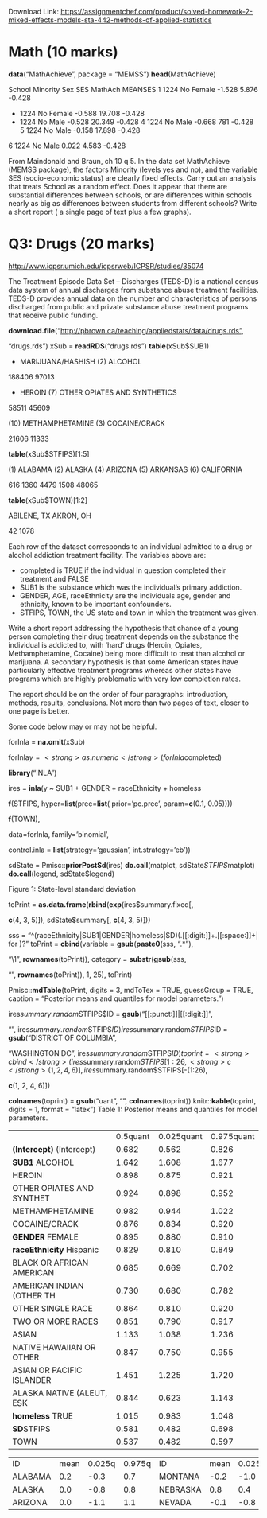 Download Link: https://assignmentchef.com/product/solved-homework-2-mixed-effects-models-sta-442-methods-of-applied-statistics
<br>
<h1>Math (10 marks)</h1>

<strong>data</strong>(“MathAchieve”, package = “MEMSS”) <strong>head</strong>(MathAchieve)

School Minority   Sex  SES MathAch MEANSES 1 1224 No Female -1.528    5.876 -0.428

<ul>

 <li>1224 No Female -0.588 19.708 -0.428</li>

 <li>1224 No   Male -0.528 20.349 -0.428 4   1224 No Male -0.668    781 -0.428 5 1224 No   Male -0.158 17.898 -0.428</li>

</ul>

6  1224     No  Male 0.022  4.583 -0.428

From Maindonald and Braun, ch 10 q 5. In the data set MathAchieve (MEMSS package), the factors Minority (levels yes and no), and the variable SES (socio-economic status) are clearly fixed effects. Carry out an analysis that treats School as a random effect. Does it appear that there are substantial differences between schools, or are differences within schools nearly as big as differences between students from different schools? Write a short report ( a single page of text plus a few graphs).

<h1>Q3: Drugs (20 marks)</h1>

<a href="http://www.icpsr.umich.edu/icpsrweb/ICPSR/studies/35074">http://www.icpsr.umich.edu/icpsrweb/ICPSR/studies/35074</a>

The Treatment Episode Data Set – Discharges (TEDS-D) is a national census data system of annual discharges from substance abuse treatment facilities. TEDS-D provides annual data on the number and characteristics of persons discharged from public and private substance abuse treatment programs that receive public funding.

<strong>download.file</strong>(“http://pbrown.ca/teaching/appliedstats/data/drugs.rds”,

“drugs.rds”) xSub = <strong>readRDS</strong>(“drugs.rds”) <strong>table</strong>(xSub$SUB1)

<ul>

 <li>MARIJUANA/HASHISH (2) ALCOHOL</li>

</ul>

188406                      97013

<ul>

 <li>HEROIN (7) OTHER OPIATES AND SYNTHETICS</li>

</ul>

58511                      45609

(10) METHAMPHETAMINE           (3) COCAINE/CRACK

21606                      11333

<strong>table</strong>(xSub$STFIPS)[1:5]

(1) ALABAMA   (2) ALASKA  (4) ARIZONA (5) ARKANSAS (6) CALIFORNIA

616         1360         4479         1508        48065

<strong>table</strong>(xSub$TOWN)[1:2]

ABILENE, TX AKRON, OH

42      1078

Each row of the dataset corresponds to an individual admitted to a drug or alcohol addiction treatment facility. The variables above are:

<ul>

 <li>completed is TRUE if the individual in question completed their treatment and FALSE</li>

 <li>SUB1 is the substance which was the individual’s primary addiction.</li>

 <li>GENDER, AGE, raceEthnicity are the individuals age, gender and ethnicity, known to be important confounders.</li>

 <li>STFIPS, TOWN, the US state and town in which the treatment was given.</li>

</ul>

Write a short report addressing the hypothesis that chance of a young person completing their drug treatment depends on the substance the individual is addicted to, with ‘hard’ drugs (Heroin, Opiates, Methamphetamine, Cocaine) being more difficult to treat than alcohol or marijuana. A secondary hypothesis is that some American states have particularly effective treatment programs whereas other states have programs which are highly problematic with very low completion rates.

The report should be on the order of four paragraphs: introduction, methods, results, conclusions. Not more than two pages of text, closer to one page is better.

Some code below may or may not be helpful.

forInla = <strong>na.omit</strong>(xSub)

forInla$y = <strong>as.numeric</strong>(forInla$completed)

<strong>library</strong>(“INLA”)

ires = <strong>inla</strong>(y ~ SUB1 + GENDER + raceEthnicity + homeless


<strong>f</strong>(STFIPS, hyper=<strong>list</strong>(prec=<strong>list</strong>( prior=’pc.prec’, param=<strong>c</strong>(0.1, 0.05))))


<strong>f</strong>(TOWN),

data=forInla, family=’binomial’,

control.inla = <strong>list</strong>(strategy=’gaussian’, int.strategy=’eb’))

sdState = Pmisc::<strong>priorPostSd</strong>(ires) <strong>do.call</strong>(matplot, sdState$STFIPS$matplot) <strong>do.call</strong>(legend, sdState$legend)

Figure 1: State-level standard deviation

toPrint = <strong>as.data.frame</strong>(<strong>rbind</strong>(<strong>exp</strong>(ires$summary.fixed[,

<strong>c</strong>(4, 3, 5)]), sdState$summary[, <strong>c</strong>(4, 3, 5)]))

sss = “^(raceEthnicity|SUB1|GENDER|homeless|SD)(.[[:digit:]]+.[[:space:]]+| for )?” toPrint = <strong>cbind</strong>(variable = <strong>gsub</strong>(<strong>paste0</strong>(sss, “.*”),

“\1”, <strong>rownames</strong>(toPrint)), category = <strong>substr</strong>(<strong>gsub</strong>(sss,

“”, <strong>rownames</strong>(toPrint)), 1, 25), toPrint)

Pmisc::<strong>mdTable</strong>(toPrint, digits = 3, mdToTex = TRUE, guessGroup = TRUE, caption = “Posterior means and quantiles for model parameters.”)

ires$summary.random$STFIPS$ID = <strong>gsub</strong>(“[[:punct:]]|[[:digit:]]”,

“”, ires$summary.random$STFIPS$ID) ires$summary.random$STFIPS$ID = <strong>gsub</strong>(“DISTRICT OF COLUMBIA”,

“WASHINGTON DC”, ires$summary.random$STFIPS$ID) toprint = <strong>cbind</strong>(ires$summary.random$STFIPS[1:26, <strong>c</strong>(1, 2, 4, 6)], ires$summary.random$STFIPS[-(1:26),

<strong>c</strong>(1, 2, 4, 6)])

<strong>colnames</strong>(toprint) = <strong>gsub</strong>(“uant”, “”, <strong>colnames</strong>(toprint)) knitr::<strong>kable</strong>(toprint, digits = 1, format = “latex”) Table 1: Posterior means and quantiles for model parameters.

<table width="539">

 <tbody>

  <tr>

   <td width="291"> </td>

   <td width="75">0.5quant</td>

   <td width="91">0.025quant</td>

   <td width="83">0.975quant</td>

  </tr>

  <tr>

   <td width="291"><strong>(Intercept) </strong>(Intercept)</td>

   <td width="75">0.682</td>

   <td width="91">0.562</td>

   <td width="83">0.826</td>

  </tr>

  <tr>

   <td width="291"><strong>SUB1 </strong>ALCOHOL</td>

   <td width="75">1.642</td>

   <td width="91">1.608</td>

   <td width="83">1.677</td>

  </tr>

  <tr>

   <td width="291">HEROIN</td>

   <td width="75">0.898</td>

   <td width="91">0.875</td>

   <td width="83">0.921</td>

  </tr>

  <tr>

   <td width="291">OTHER OPIATES AND SYNTHET</td>

   <td width="75">0.924</td>

   <td width="91">0.898</td>

   <td width="83">0.952</td>

  </tr>

  <tr>

   <td width="291">METHAMPHETAMINE</td>

   <td width="75">0.982</td>

   <td width="91">0.944</td>

   <td width="83">1.022</td>

  </tr>

  <tr>

   <td width="291">COCAINE/CRACK</td>

   <td width="75">0.876</td>

   <td width="91">0.834</td>

   <td width="83">0.920</td>

  </tr>

  <tr>

   <td width="291"><strong>GENDER </strong>FEMALE</td>

   <td width="75">0.895</td>

   <td width="91">0.880</td>

   <td width="83">0.910</td>

  </tr>

  <tr>

   <td width="291"><strong>raceEthnicity </strong>Hispanic</td>

   <td width="75">0.829</td>

   <td width="91">0.810</td>

   <td width="83">0.849</td>

  </tr>

  <tr>

   <td width="291">BLACK OR AFRICAN AMERICAN</td>

   <td width="75">0.685</td>

   <td width="91">0.669</td>

   <td width="83">0.702</td>

  </tr>

  <tr>

   <td width="291">AMERICAN INDIAN (OTHER TH</td>

   <td width="75">0.730</td>

   <td width="91">0.680</td>

   <td width="83">0.782</td>

  </tr>

  <tr>

   <td width="291">OTHER SINGLE RACE</td>

   <td width="75">0.864</td>

   <td width="91">0.810</td>

   <td width="83">0.920</td>

  </tr>

  <tr>

   <td width="291">TWO OR MORE RACES</td>

   <td width="75">0.851</td>

   <td width="91">0.790</td>

   <td width="83">0.917</td>

  </tr>

  <tr>

   <td width="291">ASIAN</td>

   <td width="75">1.133</td>

   <td width="91">1.038</td>

   <td width="83">1.236</td>

  </tr>

  <tr>

   <td width="291">NATIVE HAWAIIAN OR OTHER</td>

   <td width="75">0.847</td>

   <td width="91">0.750</td>

   <td width="83">0.955</td>

  </tr>

  <tr>

   <td width="291">ASIAN OR PACIFIC ISLANDER</td>

   <td width="75">1.451</td>

   <td width="91">1.225</td>

   <td width="83">1.720</td>

  </tr>

  <tr>

   <td width="291">ALASKA NATIVE (ALEUT, ESK</td>

   <td width="75">0.844</td>

   <td width="91">0.623</td>

   <td width="83">1.143</td>

  </tr>

  <tr>

   <td width="291"><strong>homeless </strong>TRUE</td>

   <td width="75">1.015</td>

   <td width="91">0.983</td>

   <td width="83">1.048</td>

  </tr>

  <tr>

   <td width="291"><strong>SD</strong>STFIPS</td>

   <td width="75">0.581</td>

   <td width="91">0.482</td>

   <td width="83">0.698</td>

  </tr>

  <tr>

   <td width="291">TOWN</td>

   <td width="75">0.537</td>

   <td width="91">0.482</td>

   <td width="83">0.597</td>

  </tr>

 </tbody>

</table>




<table width="547">

 <tbody>

  <tr>

   <td width="98">ID</td>

   <td width="52">mean</td>

   <td width="60">0.025q</td>

   <td width="60">0.975q</td>

   <td width="105">ID</td>

   <td width="52">mean</td>

   <td width="60">0.025q</td>

   <td width="60">0.975q</td>

  </tr>

  <tr>

   <td width="98">ALABAMA</td>

   <td width="52">0.2</td>

   <td width="60">-0.3</td>

   <td width="60">0.7</td>

   <td width="105">MONTANA</td>

   <td width="52">-0.2</td>

   <td width="60">-1.0</td>

   <td width="60">0.6</td>

  </tr>

  <tr>

   <td width="98">ALASKA</td>

   <td width="52">0.0</td>

   <td width="60">-0.8</td>

   <td width="60">0.8</td>

   <td width="105">NEBRASKA</td>

   <td width="52">0.8</td>

   <td width="60">0.4</td>

   <td width="60">1.2</td>

  </tr>

  <tr>

   <td width="98">ARIZONA</td>

   <td width="52">0.0</td>

   <td width="60">-1.1</td>

   <td width="60">1.1</td>

   <td width="105">NEVADA</td>

   <td width="52">-0.1</td>

   <td width="60">-0.8</td>

   <td width="60">0.5</td>

  </tr>

 </tbody>

</table>


